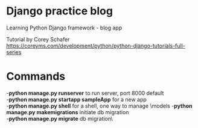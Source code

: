 # Django practice blog

Learning Python Django framework - blog app

Tutorial by Corey Schafer https://coreyms.com/development/python/python-django-tutorials-full-series

# Commands

-**python manage.py runserver** to run server, port 8000 default\
-**python manage.py startapp sampleApp** for a new app\
-**python manage.py shell** for a shell, one way to manage \models
-**python manage.py makemigrations** initiate db migration\
-**python manage.py migrate** db migration\

